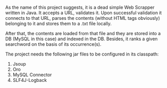 As the name of this project suggests, it is a dead simple Web Scrapper written in Java. It accepts a URL, validates it. Upon successful validation
it connects to that URL, parses the contents (without HTML tags obviously) belonging to it and stores them to a .txt file locally. 

After that, the contents are loaded from that file and they are stored into a DB (MySQL in this case) and indexed in the DB. Besides, it ranks a given searchword on the basis of its occurrence(s).

The project needs the following jar files to be configured in its classpath:

1. Jsoup
2. Oro
3. MySQL Connector
4. SLF4J-Logback
